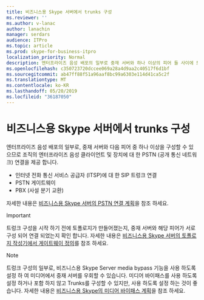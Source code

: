 ```yaml
---
title: 비즈니스용 Skype 서버에서 trunks 구성
ms.reviewer: ''
ms.author: v-lanac
author: lanachin
manager: serdars
audience: ITPro
ms.topic: article
ms.prod: skype-for-business-itpro
localization_priority: Normal
description: 엔터프라이즈 음성 배포의 일부로 중재 서버와 하나 이상의 피어 들 사이에 트렁크를 구성 하 여 조직의 엔터프라이즈 음성 클라이언트 및 장치에 대 한 PSTN (공개 통신 네트워크) 연결을 제공할 수 있습니다.
ms.openlocfilehash: c350723720dccee069a28a4d9aa2c40517f6d1bf
ms.sourcegitcommit: ab47ff88f51a96aaf8bc99a6303e114d41ca5c2f
ms.translationtype: MT
ms.contentlocale: ko-KR
ms.lasthandoff: 05/20/2019
ms.locfileid: "36187050"
---
```

# <a name="configuring-trunks-in-skype-for-business-server"></a>비즈니스용 Skype 서버에서 trunks 구성

엔터프라이즈 음성 배포의 일부로, 중재 서버와 다음 피어 중 하나 이상을 구성할 수 있으므로 조직의 엔터프라이즈 음성 클라이언트 및 장치에 대 한 PSTN (공개 통신 네트워크) 연결을 제공 합니다.

- 인터넷 전화 통신 서비스 공급자 (ITSP)에 대 한 SIP 트렁크 연결
- PSTN 게이트웨이
- PBX (사설 분기 교환)

자세한 내용은 [비즈니스용 Skype 서버의 PSTN 연결 계획](../../plan-your-deployment/enterprise-voice-solution/pstn-connectivity-0.md)을 참조 하세요.

> [!IMPORTANT]
> 트렁크 구성을 시작 하기 전에 토폴로지가 만들어졌는지, 중재 서버와 해당 피어가 서로 구성 되어 연결 되었는지 확인 합니다. 자세한 내용은 [비즈니스용 Skype 서버의 토폴로지 작성기에서 게이트웨이 정의](../../deploy/deploy-enterprise-voice/define-a-gateway.md)를 참조 하세요.

> [!NOTE]
> 트렁크 구성의 일부로, 비즈니스용 Skype Server media bypass 기능을 사용 하도록 설정 하 여 미디어에서 중재 서버를 우회할 수 있습니다. 미디어 바이패스를 사용 하도록 설정 하거나 포함 하지 않고 Trunks를 구성할 수 있지만, 사용 하도록 설정 하는 것이 좋습니다. 자세한 내용은 [비즈니스용 Skype의 미디어 바이패스 계획](../../plan-your-deployment/enterprise-voice-solution/media-bypass.md)을 참조 하세요.
